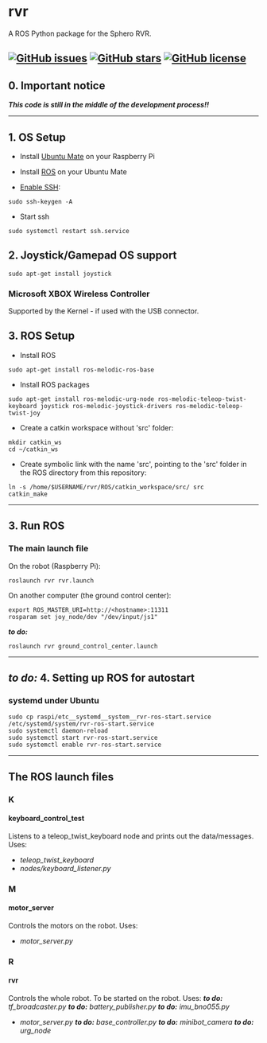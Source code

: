 # rvr
A ROS Python package for the Sphero RVR.

[![GitHub issues](https://img.shields.io/github/issues/markusk/rvr)](https://github.com/markusk/rvr/issues)
[![GitHub stars](https://img.shields.io/github/stars/markusk/rvr)](https://github.com/markusk/rvr/stargazers)
[![GitHub license](https://img.shields.io/github/license/markusk/rvr)](https://github.com/markusk/rvr/blob/master/LICENSE)
---
## 0. Important notice

_**This code is still in the middle of the development process!!**_

---
## 1. OS Setup
- Install [Ubuntu Mate](https://ubuntu-mate.org/download/) on your Raspberry Pi
- Install [ROS](http://wiki.ros.org/melodic/Installation/Ubuntu/) on your Ubuntu Mate

- [Enable SSH](https://askubuntu.com/questions/626372/could-not-load-host-key-etc-ssh-ssh-host-ed25519-key-in-var-log-auth-log/649782):
```
sudo ssh-keygen -A
```

- Start ssh
```
sudo systemctl restart ssh.service
```

## 2. Joystick/Gamepad OS support
```
sudo apt-get install joystick
```
### Microsoft XBOX Wireless Controller
Supported by the Kernel - if used with the USB connector.



## 3. ROS Setup
- Install ROS
```
sudo apt-get install ros-melodic-ros-base
```

- Install ROS packages
```
sudo apt-get install ros-melodic-urg-node ros-melodic-teleop-twist-keyboard joystick ros-melodic-joystick-drivers ros-melodic-teleop-twist-joy
```

- Create a catkin workspace without 'src' folder:
```
mkdir catkin_ws
cd ~/catkin_ws
```

- Create symbolic link with the name 'src', pointing to the 'src' folder in the ROS directory from this repository:
```
ln -s /home/$USERNAME/rvr/ROS/catkin_workspace/src/ src
catkin_make
```

---

## 3. Run ROS
### The main launch file
On the robot (Raspberry Pi):
```
roslaunch rvr rvr.launch
```
On another computer (the ground control center):
```
export ROS_MASTER_URI=http://<hostname>:11311
rosparam set joy_node/dev "/dev/input/js1"
```

_**to do:**_
```
roslaunch rvr ground_control_center.launch
```
---

## _**to do:**_ 4. Setting up ROS for autostart
### systemd under Ubuntu
```
sudo cp raspi/etc__systemd__system__rvr-ros-start.service /etc/systemd/system/rvr-ros-start.service
sudo systemctl daemon-reload
sudo systemctl start rvr-ros-start.service
sudo systemctl enable rvr-ros-start.service
```

---

## The ROS launch files

### K
#### keyboard_control_test
Listens to a teleop_twist_keyboard node and prints out the data/messages. Uses:
- _teleop_twist_keyboard_
- _nodes/keyboard_listener.py_

### M
#### motor_server
Controls the motors on the robot. Uses:
- _motor_server.py_

### R
#### rvr
Controls the whole robot. To be started on the robot. Uses:
_**to do:**_ _tf_broadcaster.py_
_**to do:**_  _battery_publisher.py_
_**to do:**_  _imu_bno055.py_
- _motor_server.py_
_**to do:**_  _base_controller.py_
_**to do:**_  _minibot_camera_
_**to do:**_  _urg_node_
